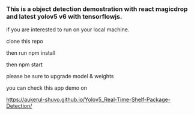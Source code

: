 ### This is a object detection demostration with react magicdrop and latest yolov5 v6 with tensorflowjs.

if you are interested to run on your local machine.


clone this repo 


then run npm install 


then npm start


please be sure to upgrade model & weights


you can check this app demo on 

https://aukerul-shuvo.github.io/Yolov5_Real-Time-Shelf-Package-Detection/



